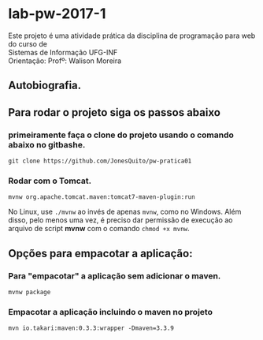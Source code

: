 # lab-pw-2017-1

Este projeto é uma atividade prática da disciplina de programação para web do curso de<br/>
Sistemas de Informação UFG-INF<br/>
Orientação: Profº: Walison Moreira<br/>

## Autobiografia.
 
## Para rodar o projeto siga os passos abaixo

### primeiramente faça o clone do projeto usando o comando abaixo no gitbashe.

`git clone https://github.com/JonesQuito/pw-pratica01`

### Rodar com o Tomcat.

`mvnw org.apache.tomcat.maven:tomcat7-maven-plugin:run`

No Linux, use `./mvnw` ao invés de apenas `mvnw`, como no Windows. Além disso, pelo menos uma vez, é preciso dar permissão de execução ao arquivo de script **mvnw** com o comando `chmod +x mvnw`.

## Opções para empacotar a aplicação:

### Para "empacotar" a aplicação sem adicionar o maven.

`mvnw package`

### Empacotar a aplicação incluindo o maven no projeto

`mvn io.takari:maven:0.3.3:wrapper -Dmaven=3.3.9` 

